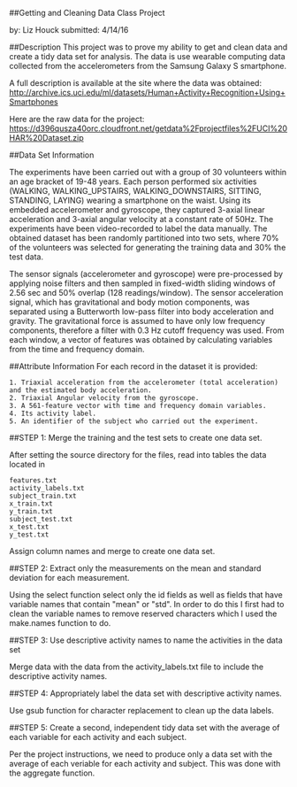 ##Getting and Cleaning Data Class Project

by: Liz Houck
submitted: 4/14/16

##Description
This project was to prove my ability to get and clean data and create a tidy data set for analysis. The data is use wearable computing data  collected from the accelerometers from the Samsung Galaxy S smartphone. 

A full description is available at the site where the data was obtained: http://archive.ics.uci.edu/ml/datasets/Human+Activity+Recognition+Using+Smartphones

Here are the raw data for the project: https://d396qusza40orc.cloudfront.net/getdata%2Fprojectfiles%2FUCI%20HAR%20Dataset.zip


##Data Set Information

The experiments have been carried out with a group of 30 volunteers within an age bracket of 19-48 years. Each person performed six activities (WALKING, WALKING_UPSTAIRS, WALKING_DOWNSTAIRS, SITTING, STANDING, LAYING) wearing a smartphone on the waist. Using its embedded accelerometer and gyroscope, they captured 3-axial linear acceleration and 3-axial angular velocity at a constant rate of 50Hz. The experiments have been video-recorded to label the data manually. The obtained dataset has been randomly partitioned into two sets, where 70% of the volunteers was selected for generating the training data and 30% the test data.

The sensor signals (accelerometer and gyroscope) were pre-processed by applying noise filters and then sampled in fixed-width sliding windows of 2.56 sec and 50% overlap (128 readings/window). The sensor acceleration signal, which has gravitational and body motion components, was separated using a Butterworth low-pass filter into body acceleration and gravity. The gravitational force is assumed to have only low frequency components, therefore a filter with 0.3 Hz cutoff frequency was used. From each window, a vector of features was obtained by calculating variables from the time and frequency domain.

##Attribute Information
For each record in the dataset it is provided:

    1. Triaxial acceleration from the accelerometer (total acceleration) and the estimated body acceleration.
    2. Triaxial Angular velocity from the gyroscope.
    3. A 561-feature vector with time and frequency domain variables.
    4. Its activity label.
    5. An identifier of the subject who carried out the experiment.

##STEP 1: Merge the training and the test sets to create one data set.

After setting the source directory for the files, read into tables the data located in

    features.txt
    activity_labels.txt
    subject_train.txt
    x_train.txt
    y_train.txt
    subject_test.txt
    x_test.txt
    y_test.txt

Assign column names and merge to create one data set.

##STEP 2: Extract only the measurements on the mean and standard deviation for each measurement.

Using the select function select only the id fields as well as fields that have variable names that contain "mean" or "std".
In order to do this I first had to clean the variable names to remove reserved characters which I used the make.names function to do.

##STEP 3: Use descriptive activity names to name the activities in the data set

Merge data with the data from the activity_labels.txt file to include the descriptive activity names.

##STEP 4: Appropriately label the data set with descriptive activity names.

Use gsub function for character replacement to clean up the data labels.

##STEP 5: Create a second, independent tidy data set with the average of each variable for each activity and each subject.

Per the project instructions, we need to produce only a data set with the average of each veriable for each activity and subject.  This was done with the aggregate function.
